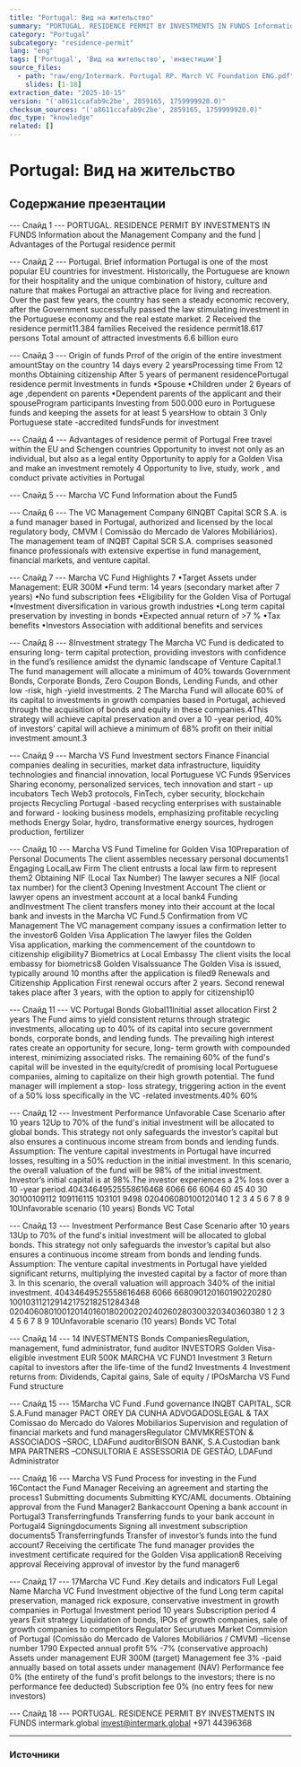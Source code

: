 ```yaml
---
title: "Portugal: Вид на жительство"
summary: "PORTUGAL. RESIDENCE PERMIT BY INVESTMENTS IN FUNDS Information about the Management Company and the fund  |  Advantages of the Portugal residence permit Portugal."
category: "Portugal"
subcategory: "residence-permit"
lang: "eng"
tags: ['Portugal', 'Вид на жительство', 'инвестиции']
source_files:
  - path: "raw/eng/Intermark. Portugal RP. March VC Foundation ENG.pdf"
    slides: [1-18]
extraction_date: "2025-10-15"
version: "('a8611ccafab9c2be', 2859165, 1759999920.0)"
checksum_sources: "('a8611ccafab9c2be', 2859165, 1759999920.0)"
doc_type: "knowledge"
related: []
---
```


# Portugal: Вид на жительство

## Содержание презентации

--- Слайд 1 ---
PORTUGAL. RESIDENCE PERMIT BY INVESTMENTS IN FUNDS
Information about the Management Company and the fund  |  Advantages of the Portugal residence permit

--- Слайд 2 ---
Portugal.
Brief information
Portugal is one of the most popular EU countries for investment. 
Historically, the Portuguese are known for their hospitality and the 
unique combination of history, culture and nature that makes 
Portugal an attractive place for living and recreation.
Over the past few years, the country has seen a steady economic 
recovery, after the Government successfully passed the law 
stimulating investment in the Portuguese economy and the real 
estate market.
2
Received the residence permit11.384 families
Received the residence permit18.617 persons
Total amount of attracted investments 6.6 billion euro

--- Слайд 3 ---
Origin of funds
Prrof of the origin of the entire 
investment amountStay on the country
14 days every 2 yearsProcessing time
From 12 months
Obtaining citizenship
After 5 years of permanent residencePortugal residence permit 
Investments in funds
•Spouse
•Children under 2 6years of age ,dependent on parents
•Dependent parents of the applicant  and their spouseProgram participants
Investing from 500.000 euro in Portuguese funds and 
keeping the assets for at least 5 yearsHow to obtain
3
Only Portuguese state -accredited fundsFunds for investment

--- Слайд 4 ---
Advantages of residence permit 
of Portugal
Free travel 
within the EU and Schengen countries
Opportunity to invest not only as an individual, but also as a legal entity
Opportunity to apply for a Golden Visa and make an investment remotely 4
Opportunity to live, study, work , and 
conduct private activities in Portugal

--- Слайд 5 ---
Marcha VC Fund
Information about the Fund5

--- Слайд 6 ---
The VC
Management  Company
6INQBT Capital SCR S.A. is a fund  manager based in 
Portugal,  authorized and licensed by the local  
regulatory body, CMVM ( Comissão  do Mercado de 
Valores Mobiliários).
The management team of INQBT  Capital SCR S.A. comprises 
seasoned  finance professionals with extensive  expertise in 
fund management,  financial markets, and venture capital.

--- Слайд 7 ---
Marcha VC Fund
Highlights 
7
•Target Assets under Management: EUR 300M
•Fund term: 14 years (secondary market after 7 years)
•No fund subscription fees
•Eligibility for the Golden Visa of Portugal
•Investment diversification in various growth industries
•Long term capital preservation by investing in bonds
•Expected annual return of >7 %
•Tax benefits
•Investors Association with additional benefits and 
services

--- Слайд 8 ---
8Investment strategy
The Marcha VC Fund is dedicated to ensuring long- term capital 
protection, providing investors with confidence in the fund’s 
resilience amidst the dynamic landscape of Venture Capital.1
The fund management will allocate a minimum of 40% towards Government Bonds, Corporate Bonds, Zero Coupon Bonds, 
Lending Funds, and other low -risk, high -yield investments. 2
The Marcha Fund will allocate 60% of its capital to investments 
in growth companies based in Portugal, achieved through the 
acquisition of bonds and equity in these companies.4This strategy will achieve capital preservation and over a 10 -year 
period, 40% of investors' capital will achieve a minimum of 68% profit on their initial investment amount.3

--- Слайд 9 ---
Marcha VS Fund
Investment sectors 
Finance
Financial companies 
dealing in securities, 
market data infrastructure, 
liquidity technologies and 
financial innovation, local 
Portuguese VC Funds
9Services
Sharing economy, 
personalized services, 
tech innovation and start -
up incubators
Tech
Web3 protocols, FinTech, 
cyber security, blockchain 
projects
Recycling
Portugal -based recycling 
enterprises with 
sustainable and forward -
looking business models, 
emphasizing profitable 
recycling methods
Energy
Solar, hydro, 
transformative energy
sources, hydrogen
production, fertilizer

--- Слайд 10 ---
Marcha VS Fund
Timeline for Golden Visa
10Preparation of Personal 
Documents
The client assembles 
necessary personal documents1 
Engaging LocalLaw Firm
The client entrusts a local law 
firm to represent them2 
Obtaining NIF (Local Tax Number)
The lawyer secures a NIF 
(local tax number) for the 
client3 
Opening Investment Account
The client or lawyer opens 
an investment account at a local bank4 
Funding andInvestment
The client transfers money into 
their account at the local bank and invests in the Marcha VC 
Fund.5 
Confirmation from VC Management
The VC management 
company issues a confirmation letter to the 
investor6 
Golden Visa
Application
The lawyer files the Golden  
Visa application, marking the 
commencement of the 
countdown to citizenship 
eligibility7
Biometrics at Local Embassy
The client visits the local 
embassy for biometrics8 
Golden VisaIssuance
The Golden Visa is issued, 
typically around 10 months after the application is filed9 
Renewals and Citizenship Application
First renewal occurs after 2 
years. Second renewal takes place after 3 years, with the 
option to apply for citizenship10

--- Слайд 11 ---
VC Portugal Bonds Global11Initial asset allocation
First 2 years
The Fund aims to yield consistent returns through strategic 
investments, allocating up to 40% of its capital into secure 
government bonds, corporate bonds, and lending funds.
The prevailing high interest rates create an opportunity for secure, 
long- term growth with compounded interest, minimizing associated 
risks.
The remaining 60% of the fund's capital will be invested in the 
equity/credit of promising local Portuguese companies, aiming to capitalize on their high growth potential.
The fund manager will implement a stop- loss strategy, triggering 
action in the event of a 50% loss specifically in the VC -related 
investments.40%
60%

--- Слайд 12 ---
Investment Performance
Unfavorable Case Scenario after 10 years
12Up to 70% of the fund's initial investment will be 
allocated to global bonds. This strategy not only safeguards the investor’s capital but also ensures a continuous income stream from bonds and lending funds.
Assumption: The venture capital investments in 
Portugal have incurred losses, resulting in a 50% reduction in the initial investment.
In this scenario, the overall valuation of the fund will be 
98% of the initial investment.
Investor’s initial capital is at 98%.The investor experiences a 2% loss over a 10 -year 
period.40434649525558616468
6066 66
6064
60
45
40
30 30100109112
109116115
103101
9498
020406080100120140
1 2 3 4 5 6 7 8 9 10Unfavorable scenario (10 years)
Bonds VC Total

--- Слайд 13 ---
Investment Performance
Best Case Scenario after 10 years
13Up to 70% of the fund's initial investment will be 
allocated to global bonds. This strategy not only safeguards the investor’s capital but also ensures a continuous income stream from bonds and lending funds.
Assumption: The venture capital investments in 
Portugal have yielded significant returns, multiplying the invested capital by a factor of more than 3.
In this scenario, the overall valuation will approach 
340% of the initial investment.
40434649525558616468
6066 668090120160190220280
100103112129142175218251284348
020406080100120140160180200220240260280300320340360380
1 2 3 4 5 6 7 8 9 10Unfavorable scenario (10 years)
Bonds VC Total

--- Слайд 14 ---
14
INVESTMENTS 
Bonds CompaniesRegulation, management, fund administrator, fund auditor
INVESTORS
Golden Visa- eligible investment 
EUR 500K
 MARCHA
VC FUND1
Investment
3
Return capital to 
investors after the 
life-time of the fund2
Investments
4
Investment returns from: Dividends, Capital gains, 
Sale of equity / IPOsMarcha VS Fund
Fund structure

--- Слайд 15 ---
15Marcha VC Fund .Fund governance
INQBT CAPITAL, SCR S.A.Fund manager
PACT OREY DA CUNHA ADVOGADOSLEGAL & TAX
Comissao do Mercado do Valores Mobiliarios
Supervision and regulation of financial markets and fund managersRegulator CMVMKRESTON & ASSOCIADOS –SROC, LDAFund auditorBISON BANK, S.A.Custodian bank
MPA PARTNERS –CONSULTORIA E ASSESSORIA DE 
GESTÃO, LDAFund Administrator

--- Слайд 16 ---
Marcha VS Fund
Process for investing in the Fund
16Contact the Fund 
Manager
Receiving an agreement 
and starting the process1
Submitting documents
Submitting KYC/AML 
documents. Obtaining approval from the Fund Manager2 
Bankaccount
Opening a bank account 
in Portugal3 
Transferringfunds
Transferring funds to your 
bank account in Portugal4 
Signingdocuments
Signing all investment 
subscription documents5 
Transferringfunds
Transfer of investor’s funds 
into the fund account7
Receiving the certificate
The fund manager provides the 
investment certificate required 
for the Golden Visa application8 
Receiving
approval
Receiving approval of 
investor by the fund 
manager6

--- Слайд 17 ---
17Marcha VC Fund .Key details and indicators
Full Legal Name Marcha VC Fund
Investment objective of the fund Long term capital preservation, managed rick exposure, conservative investment in growth companies in Portugal
Investment period 10 years
Subscription period 4 years
Exit strategy Liquidation of bonds, IPOs of growth companies, sale of growth companies to competitors
Regulator Securutues Market Commision of Portugal (Comissão do Mercado de Valores Mobiliários / CMVM) –license number 1790
Expected annual profit 5% -7% (conservative approach)
Assets under management EUR 300M (target)
Management fee 3% -paid annually based on total assets under management (NAV)
Performance fee 0% (the entirety of the fund's profit belongs to the investors; there is no performance fee deducted)
Subscription fee 0% (no entry fees for new investors)

--- Слайд 18 ---
PORTUGAL. RESIDENCE PERMIT BY INVESTMENTS IN FUNDS
intermark.global invest@intermark.global +971 44396368


---

### Источники
[^src1]: raw/Intermark. Portugal RP. March VC Foundation ENG.pdf → слайды 1–18

